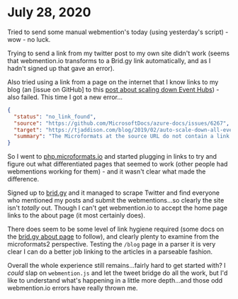 # July 28, 2020

Tried to send some manual webmention's today (using yesterday's script) - wow - no luck.

Trying to send a link from my twitter post to my own site didn't work (seems that webmention.io transforms to a Brid.gy link automatically, and as I hadn't signed up that gave an error).

Also tried using a link from a page on the internet that I know links to my blog (an [issue on GitHub] to this [post about scaling down Event Hubs]) - also failed.  This time I got a new error...

```json
{
  "status": "no_link_found",
  "source": "https://github.com/MicrosoftDocs/azure-docs/issues/6267",
  "target": "https://tjaddison.com/blog/2019/02/auto-scale-down-all-event-hub-namespaces-with-azure-functions/",
  "summary": "The Microformats at the source URL do not contain a link to the target URL. Check the source URL in a Microformats parser such as php.microformats.io"
}
```

So I went to [php.microformats.io] and started plugging in links to try and figure out what differentiated pages that seemed to work (other people had webmentions working for them) - and it wasn't clear what made the difference.

Signed up to [brid.gy] and it managed to scrape Twitter and find everyone who mentioned my posts and submit the webmentions...so clearly the site isn't *totally* out.  Though I can't get webmention.io to accept the home page links to the about page (it most certainly does).

There does seem to be some level of link hygiene required (some docs on the [brid.gy about page] to follow), and clearly plenty to examine from the microformats2 perspective.  Testing the `/blog` page in a parser it is very clear I can do a better job linking to the articles in a parseable fashion.

Overall the whole experience still remains...fairly hard to get started with?  I _could_ slap on `webmention.js` and let the tweet bridge do all the work, but I'd like to understand what's happening in a little more depth...and those odd webmention.io errors have really thrown me.

[an issue on GitHub]: https://github.com/MicrosoftDocs/azure-docs/issues/6267
[post about scaling down Event Hubs]: https://tjaddison.com/blog/2019/02/auto-scale-down-all-event-hub-namespaces-with-azure-functions/
[php.microformats.io]: http://php.microformats.io/
[brid.gy]: https://brid.gy
[brid.gy about page]: https://brid.gy/about#link